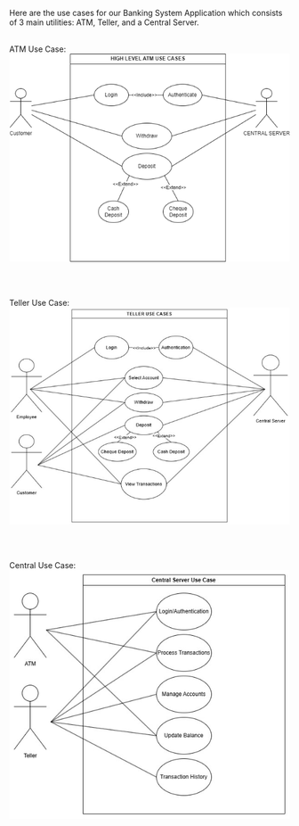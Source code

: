 Here are the use cases for our Banking System Application which consists of 3 main utilities: ATM, Teller, and a Central Server.
<br><br>

ATM Use Case:
![Atm Use Case Diagram](../ATM_usecases.png)

<br><br>

Teller Use Case:
![Teller Use Case Diagram](../Teller_usecases.jpg)

<br><br>

Central Use Case:
![Central Use Case Diagram](../Central_usecases.jpg)

